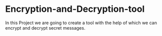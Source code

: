# Encryption-and-Decryption-tool
In this Project we are going to create a tool with the help of which we can encrypt and decrypt secret messages. 
